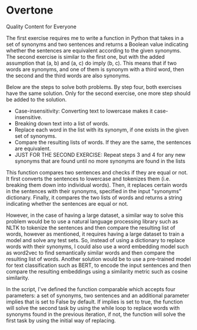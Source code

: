 # Overtone
Quality Content for Everyone

The first exercise requires me to write a function in Python that takes in a set of synonyms and two sentences and returns a Boolean value indicating whether the sentences are equivalent according to the given synonyms. The second exercise is similar to the first one, but with the added assumption that (a, b) and (a, c) do imply (b, c). This means that if two words are synonyms, and one of them is synonym with a third word, then the second and the third words are also synonyms.

Below are the steps to solve both problems. By step four, both exercises have the same solution. Only for the second exercise, one more step should be added to the solution.

- Case-insensitivity: Converting text to lowercase makes it case-insensitive.
- Breaking down text into a list of words.
- Replace each word in the list with its synonym, if one exists in the given set of synonyms.
- Compare the resulting lists of words. If they are the same, the sentences are equivalent.
- JUST FOR THE SECOND EXERCISE: Repeat steps 3 and 4 for any new synonyms that are found until no more synonyms are found in the lists



This function compares two sentences and checks if they are equal or not. It first converts the sentences to lowercase and tokenizes them (i.e. breaking them down into individual words). Then, it replaces certain words in the sentences with their synonyms, specified in the input "synonyms" dictionary. Finally, it compares the two lists of words and returns a string indicating whether the sentences are equal or not.

However, in the case of having a large dataset, a similar way to solve this problem would be to use a natural language processing library such as NLTK to tokenize the sentences and then compare the resulting list of words, however as mentioned, it requires having a large dataset to train a model and solve any test sets. So, instead of using a dictionary to replace words with their synonyms, I could also use a word embedding model such as word2vec to find semantically similar words and then compare the resulting list of words. Another solution would be to use a pre-trained model for text classification such as BERT, to encode the input sentences and then compare the resulting embeddings using a similarity metric such as cosine similarity.



In the script, I've defined the function comparable which accepts four parameters: a set of synonyms, two sentences and an additional parameter implies that is set to False by default. If implies is set to true, the function will solve the second task by using the while loop to replace words with synonyms found in the previous iteration, if not, the function will solve the first task by using the initial way of replacing.
